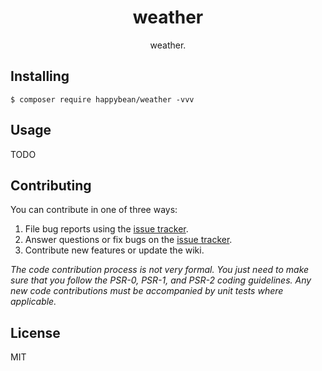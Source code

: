 <h1 align="center"> weather </h1>

<p align="center"> weather.</p>


## Installing

```shell
$ composer require happybean/weather -vvv
```

## Usage

TODO

## Contributing

You can contribute in one of three ways:

1. File bug reports using the [issue tracker](https://github.com/happybean/weather/issues).
2. Answer questions or fix bugs on the [issue tracker](https://github.com/happybean/weather/issues).
3. Contribute new features or update the wiki.

_The code contribution process is not very formal. You just need to make sure that you follow the PSR-0, PSR-1, and PSR-2 coding guidelines. Any new code contributions must be accompanied by unit tests where applicable._

## License

MIT